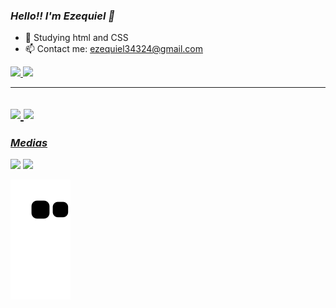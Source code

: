 ### *Hello!! I'm Ezequiel 👋*

- 🌱 Studying html and CSS 
- 📫 Contact me: ezequiel34324@gmail.com 
<div align="left">
  <a href="https://github.com/EzequielC-Dev">
  <img height="180em" src="https://github-readme-stats.vercel.app/api?username=EzequielC-Dev&show_icons=true&theme=chartreuse-dark&include_all_commits=true&count_private=true"/>
  <img height="180em" src="https://github-readme-stats.vercel.app/api/top-langs/?username=EzequielC-Dev&layout=compact&langs_count=7&theme=chartreuse-dark"/>
</div>
 
   
***  
![](https://img.shields.io/badge/-HTML-informational/?style=for-the-badge&logo=HTML5&color=darkorange&labelColor=black)
![](https://img.shields.io/badge/-CSS-informational/?style=for-the-badge&logo=CSS3&color=darkblue&labelColor=black)
---
 ### _Medias_
  
  <div>
   
  <a href="https://www.instagram.com/ezequielw_314/" target="_blank"><img src="https://img.shields.io/badge/-Instagram-%23E4405F?style=for-the-badge&logo=instagram&logoColor=white" target="_blank"></a> 
  <a href = "mailto:contato@rafaballerini.tech"><img src="https://img.shields.io/badge/Gmail-D14836?style=for-the-badge&logo=gmail&logoColor=white"></a>
   
   ![Snake animation](https://github.com/rafaballerini/rafaballerini/blob/output/github-contribution-grid-snake.svg)
   
  </div>
  

